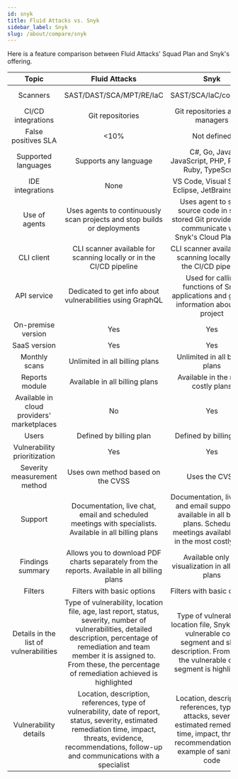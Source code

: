 ```yaml
---
id: snyk
title: Fluid Attacks vs. Snyk
sidebar_label: Snyk
slug: /about/compare/snyk
---
```


Here is a feature comparison
between Fluid Attacks' Squad Plan and Snyk's offering.

|                     **Topic**                    |                                                                                                                        **Fluid Attacks**                                                                                                                       |                                                                                         **Snyk**                                                                                         | **Advantage** |
|:------------------------------------------------:|:--------------------------------------------------------------------------------------------------------------------------------------------------------------------------------------------------------------------------------------------------------------:|:----------------------------------------------------------------------------------------------------------------------------------------------------------------------------------------:|:-------------:|
| Scanners                                         | SAST/DAST/SCA/MPT/RE/IaC                                                                                                                                                                                                                                       | SAST/SCA/IaC/container                                                                                                                                                                   | Fluid Attacks |
| CI/CD integrations                               | Git repositories                                                                                                                                                                                                                                               | Git repositories and CI managers                                                                                                                                                         | Snyk          |
| False positives SLA                              | <10%                                                                                                                                                                                                                                                           | Not defined                                                                                                                                                                              | Fluid Attacks |
| Supported languages                              | Supports any language                                                                                                                                                                                                                                          | C#, Go, Java, JavaScript, PHP, Python, Ruby, TypeScript                                                                                                                                  | Fluid Attacks |
| IDE integrations                                 | None                                                                                                                                                                                                                                                           | VS Code, Visual Studio, Eclipse, JetBrains Suite                                                                                                                                         | Snyk          |
| Use of agents                                    | Uses agents to continuously scan projects and stop builds or deployments                                                                                                                                                                                       | Uses agent to scan source code in self-stored Git providers and communicate with Snyk's Cloud Platform                                                                                   | Fluid Attacks |
| CLI client                                       | CLI scanner available for scanning locally or in the CI/CD pipeline                                                                                                                                                                                            | CLI scanner available for scanning locally or in the CI/CD pipeline                                                                                                                      | Similar       |
| API service                                      | Dedicated to get info about vulnerabilities using GraphQL                                                                                                                                                                                                      | Used for calling functions of Snyk applications and getting information about the project                                                                                                | Snyk          |
| On-premise version                               | Yes                                                                                                                                                                                                                                                            | Yes                                                                                                                                                                                      | Similar       |
| SaaS version                                     | Yes                                                                                                                                                                                                                                                            | Yes                                                                                                                                                                                      | Similar       |
|Monthly scans                                     | Unlimited in all billing plans                                                                                                                                                                                                                                 | Unlimited in all billing plans                                                                                                                                                           | Similar       |
| Reports module                                   | Available in all billing plans                                                                                                                                                                                                                                 | Available in the most costly plans                                                                                                                                                       | Fluid Attacks |
| Available in cloud providers' marketplaces       | No                                                                                                                                                                                                                                                             | Yes                                                                                                                                                                                      | Snyk          |
| Users                                            | Defined by billing plan                                                                                                                                                                                                                                        | Defined by billing plan                                                                                                                                                                  | Similar       |
| Vulnerability prioritization                     | Yes                                                                                                                                                                                                                                                            | Yes                                                                                                                                                                                      | Fluid Attacks |
| Severity measurement method                      | Uses own method based on the CVSS                                                                                                                                                                                                                              | Uses the CVSS                                                                                                                                                                            | Fluid Attacks       |
| Support                                          | Documentation, live chat, email and scheduled meetings with specialists. Available in all billing plans                                                                                                                                                        | Documentation, live chat and email support are available in all billing plans. Scheduled meetings available only in the most costly plan                                                 | Fluid Attacks |
| Findings summary                                 | Allows you to download PDF charts separately from the reports. Available in all billing plans                                                                                                                                                                  | Available only for visualization in all billing plans                                                                                                                                    | Fluid Attacks |
| Filters                                          | Filters with basic options                                                                                                                                                                                                                                     | Filters with basic options                                                                                                                                                               | Similar       |
| Details in the list of vulnerabilities           | Type of vulnerability, location file, age, last report, status, severity, number of vulnerabilities, detailed description, percentage of remediation and team member it is assigned to. From these, the percentage of remediation achieved is highlighted      | Type of vulnerability, location file, Snyk score, vulnerable code segment and short description. From these, the vulnerable code segment is highlighted                                  | Similar       |
| Vulnerability details                            | Location, description, references, type of vulnerability, date of report, status, severity, estimated remediation time, impact, threats, evidence, recommendations, follow-up and communications with a specialist                                             | Location, description, references, type of attacks, severity, estimated remediation time, impact, threats, recommendations and example of sanitized code                                 | Similar       |
